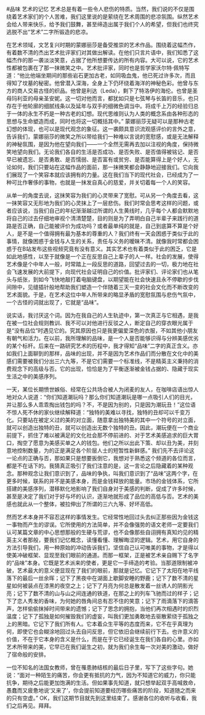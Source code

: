 #品味 艺术的记忆
艺术总是有着一些令人悲伤的特质。当然，我们说的不仅是围绕着艺术家们的个人苦难，我们这里说的是萦绕在艺术周围的悲凉氛围。纵然艺术会给人带来快乐，给予我们鼓舞，甚至缔造出属于我们个人的希望，但我们也终究逃脱不出“艺术”二字所锻造的悲凉。

在艺术领域，文艺复兴时期的蒙娜丽莎是备受推崇的艺术作品。围绕着这幅杰作，有着数不清的杰出艺术批评家们对其做出解读。在他们只言片语中，我们知悉了这幅杰作的那一袭淡淡笑意，占据了他所想要传达的所有内容。大可以说，它的艺术性都被包裹在了那一抹微笑之中。艺术批评家，同时也是哲学家沃尔特·佩特写道：“他比他端坐期间的那些岩石更加古老，如同吸血鬼，他已死过许多次，而且得知了坟墓的秘密。他曾潜入深海，全身上下仍环绕着海洋的神秘色彩。他曾与东方的商人交易古怪的织品。他曾是利达（Leda），剩下了特洛伊的海伦。也曾是圣母玛利亚的母亲圣安妮。这一切对他而言，都犹如只是七弦琴与长笛的音乐，也只存在于他轮廓的细腻线条以及延年与双手的细微色调当中。将成千上万的经验归总于一体的永生不朽是一种古老的幻想。现代思维则认为人类的概念系由各种形态的思想与生命塑造而成，同时也将这一切概括其中。” 蒙娜丽莎无疑可以是那种古老幻想的体现，也可以是现代观念的象征。这一袭颇具意识流观感评价的言外之意，告诉我们，蒙娜丽莎的微笑之所以带给我们一种难以言说的宽慰感，或是无法解释的神秘氛围，是因为他在望向我们——一个全然无需再去加以注视的角度，保持微笑地望向我们。无论我们各自的生活是否成功、是否失败、是否值得被铭记、是否早已被遗忘、是否勇敢、是否懦弱、是否富有或贫穷、是否能算得上是个好人，无论如何，我们只要站在这幅作品的面前，那一抹微笑都会静静地迎接我们。它向我们展现了一个笑容本就应该拥有的力量。这在我们当下的现代社会，已经成为了一种可比作奢侈的事物，也就是一抹发自真心的慈爱，并关切着每一个人的笑容。

从单一的角度去说，这抹笑容为我们的心灵带来了宽慰。可从另一个角度去看，这一抹笑容又无形地为我们的心灵抹上了一层悲伤。我们时常会思考这样的问题，或者应该说，当我们自己的年纪渐渐越过所谓的人生黄线时，几乎每个人都会默默地将自己的过去仔细地审视个清清楚楚，目的则是为了弄明白自己半辈子来践行的道路是否正确，自己能被评价为成功吗？或者最单纯的就是，自己到底算不算是个好人，是不是一个值得拥有最为基本的尊重的人？我们终有一天会困惑于类似于此的事情，就像困惑于金钱与人生的关系，责任与义务的暧昧不清。就像我时常都会困惑于在B站发布这些视频究竟有没有意义。其实艺术也有着类似于此的困乏，它是如此地感性，以至于就像是一个正在反思自己上辈子的人一样。社会的发展，使得艺术像是个中年人一般，时常踏上一段反思的道路，回望过去的一切，极力地在社会飞速发展的大前提下，向现代社会证明自己的价值。批评家们、评论家们也从笔头与纸张，到如今飞快地敲打着电脑键盘，以期望能在社会快速且永不停歇的步伐间隙中，见缝插针般地帮助我们塑造一个伴随着三天一变的社会文化而不断改变的艺术面貌。于是，在艺术这位中年人所带来的略显矛盾的宽慰氛围与悲伤气氛中，一个古怪的词就出现了，它就是“品味”。

说实话，我讨厌这个词。因为在我自己的人生轨迹中，第一次真正与它相遇，是我在被一位社会规则教训、我不可以对他进行反驳之人，断定自己的穿衣眼光属于是“没有品位”时遇见它的。究其原因也只是我更偏爱深色的衣服，不如其他小朋友有朝气和活力。在以前，我所理解的品味，是一个人是否能够识得与分辨美感优劣的某个标杆。后来在一路研究艺术的历程中，我才得知“品味”二字的真正含义。亦如我们上面聊到的那样，品味的出现，并不是因为艺术作品们而分散在文化中的美感们需要被我们分出三六九等，不是它们需要一个标准线，不是精英主义秉持的消费观念下的高级与否。它的出现，恰恰是为了平衡逐渐被金钱占据的、隐藏于现实生活之中的美感序列。

一天，某位长期愤世嫉俗、经常在公共场合被人为闭麦的友人，在咖啡店语出惊人地对众人说道：“你们知道潮玩吗？那么你们知道潮玩是哪一点吸引人们的目光，并让那么多人乖乖掏出钱包的吗？不，不是因为别的，只是因为潮玩丑！”这位语不惊人死不休的家伙继续解释道：“独特的美难以寻找，独特的丑却可以千变万化。只要站在被定义过的美的对立面，随意拿出独特美的其中一个符号的对立面，就可以创造出独特的丑，就可以创造出无数个独特的丑。因此，潮玩便在一个商业前提下，抓住了难以被满足的文化社会那不停前进的、对于艺术美感追求的巨大胃口，掏空了愿意为美感买单之人的钱包。他们之所以出此下策、却以丑为美，并刻意地控制数量，为的正是满足各个阶层人士的短暂性新鲜感。” 我们先不去评论这一论点的正确与否，那如果只是想要扳倒它，我想对于熟悉这个频道的各位而言，都是不在话下的。我猜真正吸引了我们注意的是，这一言论之后隐藏着的某种观念。那种观念让我们意识到了，品味的争执，叫我们意识到了“品味”这两个字，在更多时候，联系的并不是美感本身，而是金钱释放的能量。市场的金钱体系，它所搭建的美感序列，潜移默化地影响了我们自身对于美感的判断，促成了许多时候，甚至是决定了我们对于好与坏的认识，逐渐地就形成了品位的高低与否。艺术的美感也就此从一个整体，被拉伸出了所谓的三六九等、好坏高低。

然而艺术本身并不容忍这样的事情发生。它经常性地回过头去纠正那些因为金钱这一事物而产生的谬误。它所使用的方法简单，并不会像强势的语文老师一定要我们认可某篇文章的中心思想那般的生硬与荒谬，也不会像那些自诩拥有真知灼见的精英主义者那般，要我们记忆概念，读懂看懂、理解晦涩的逻辑。艺术，用它自身的方法引导我们，用一种原始的冲动告诉我们，坚信自己认可唯美的事物，才是得以使美冲破框架、显现至我们眼前的通道。而那一框架，正是被艺术亲自赐下了名字的“品味”本身。它既是艺术派来的使者，更是它一手缔造的考验。当那道限制被冲破，艺术最大的意义便显现在了我们的眼前，那就是记忆。它记下了太阳在地平线落下的最后一丝余晖；记下了黑夜中在湖面上歇脚安睡的野鹿；记下了数不清的星星如何被装点在漆黑的夜空之上；记下了月亮为何总是散发着一丝诱人的阴影光亮；记下了数不清的山与山之间连通的铁道，在那之上的列车飞驰而过的样子；记下了恋人秀发的香味，为何她的唇角间总有忍不住的笑意；记下了雨滴落下的滴答声，怎样偷偷抹掉时间带来的遗憾；记下了思念的拥抱，当他们再次相遇时的炽烈温度；记下了孤独是如何摧毁我们的虚妄，叫我们更加勇敢地去驱散萦绕于孤独之上的黑暗。它记下了我们所有人。它本着众生平等的态度而来，它不在乎真理为何，即使它也会糊涂地回过头去自问反思，但它依旧会继续前行下去。也许意义的价值，不在于它本身的含义是什么，而是在于它已经诞生在我们各自的心里。亦如艺术所带来的美，它早已在我们诞生之初，就为我们余生每一次对美的激动，做好了宿命般的安排。

一位不知名的法国女教师，曾在罹患肺结核的最后日子里，写下了这些字句。她说：“面对一种陌生的痛苦，你会更有抵抗的力气，因为不知道它的威力，你只能抗争，期待之后能更加饱满的生活。但如果事先知道，就只想举起双手高喊救命，愚蠢而又疲惫地说‘又来了’，你会提前知道要经历哪些痛苦的阶段，知道随之而来的只有空虚。” OK，我们这期节目就先到这里结束了。感谢各位的收听与收看，我们之后再见。拜拜。